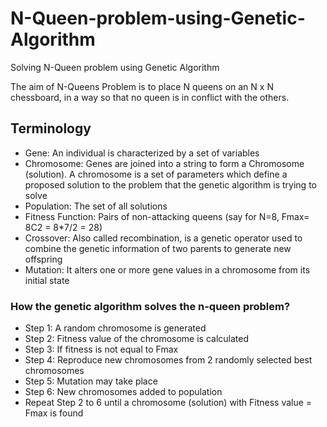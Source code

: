 # N-Queen-problem-using-Genetic-Algorithm
Solving N-Queen problem using Genetic Algorithm

The aim of N-Queens Problem is to place N queens on an N x N chessboard, in a way so that no queen is in conflict with the others.

## Terminology
- Gene:  An individual is characterized by a set of variables
- Chromosome: Genes are joined into a string to form a Chromosome (solution). A chromosome is a set of parameters which define a proposed solution to the problem that the genetic algorithm is trying to solve
- Population: The set of all solutions
- Fitness Function: Pairs of non-attacking queens (say for N=8, Fmax= 8C2 = 8*7/2 = 28)
- Crossover: Also called recombination, is a genetic operator used to combine the genetic information of two parents to generate new offspring
- Mutation: It alters one or more gene values in a chromosome from its initial state

### How the genetic algorithm solves the n-queen problem?
- Step 1: A random chromosome is generated
- Step 2: Fitness value of the chromosome is calculated
- Step 3: If fitness is not equal to Fmax
- Step 4: Reproduce new chromosomes from 2 randomly selected best chromosomes
- Step 5: Mutation may take place
- Step 6: New chromosomes added to population
- Repeat Step 2 to 6 until a chromosome (solution) with Fitness value = Fmax is found
